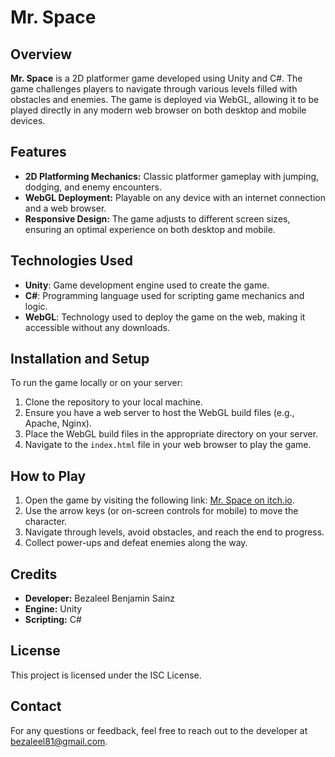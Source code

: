 # Mr. Space

## Overview
**Mr. Space** is a 2D platformer game developed using Unity and C#. The game challenges players to navigate through various levels filled with obstacles and enemies. The game is deployed via WebGL, allowing it to be played directly in any modern web browser on both desktop and mobile devices.

## Features
- **2D Platforming Mechanics:** Classic platformer gameplay with jumping, dodging, and enemy encounters.
- **WebGL Deployment:** Playable on any device with an internet connection and a web browser.
- **Responsive Design:** The game adjusts to different screen sizes, ensuring an optimal experience on both desktop and mobile.

## Technologies Used
- **Unity**: Game development engine used to create the game.
- **C#**: Programming language used for scripting game mechanics and logic.
- **WebGL**: Technology used to deploy the game on the web, making it accessible without any downloads.

## Installation and Setup
To run the game locally or on your server:
1. Clone the repository to your local machine.
2. Ensure you have a web server to host the WebGL build files (e.g., Apache, Nginx).
3. Place the WebGL build files in the appropriate directory on your server.
4. Navigate to the `index.html` file in your web browser to play the game.

## How to Play
1. Open the game by visiting the following link: [Mr. Space on itch.io](https://bezaleel81.itch.io/mrspace4mac).
2. Use the arrow keys (or on-screen controls for mobile) to move the character.
3. Navigate through levels, avoid obstacles, and reach the end to progress.
4. Collect power-ups and defeat enemies along the way.

## Credits
- **Developer:** Bezaleel Benjamin Sainz
- **Engine:** Unity
- **Scripting:** C#

## License
This project is licensed under the ISC License.

## Contact
For any questions or feedback, feel free to reach out to the developer at bezaleel81@gmail.com.
